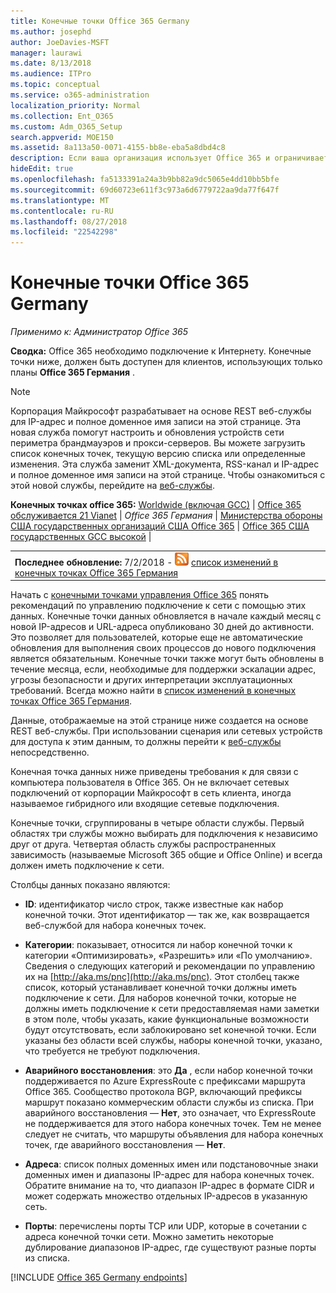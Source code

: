 ```yaml
---
title: Конечные точки Office 365 Germany
ms.author: josephd
author: JoeDavies-MSFT
manager: laurawi
ms.date: 8/13/2018
ms.audience: ITPro
ms.topic: conceptual
ms.service: o365-administration
localization_priority: Normal
ms.collection: Ent_O365
ms.custom: Adm_O365_Setup
search.appverid: MOE150
ms.assetid: 8a113a50-0071-4155-bb8e-eba5a8dbd4c8
description: Если ваша организация использует Office 365 и ограничивает компьютеры в сети с подключением к Интернету, Далее вы найдете конечных точек (полные доменные имена, порты, URL-адреса и IPv4 и IPv6 диапазонов адресов), который следует включить в вашей исходящих разрешить списков, чтобы обеспечить вашей компьютеры можно успешно использовать Office 365.
hideEdit: true
ms.openlocfilehash: fa5133391a24a3b9bb82a9dc5065e4dd10bb5bfe
ms.sourcegitcommit: 69d60723e611f3c973a6d6779722aa9da77f647f
ms.translationtype: MT
ms.contentlocale: ru-RU
ms.lasthandoff: 08/27/2018
ms.locfileid: "22542298"
---
```

# <a name="office-365-germany-endpoints"></a>Конечные точки Office 365 Germany

 *Применимо к: Администратор Office 365*

**Сводка:** Office 365 необходимо подключение к Интернету. Конечные точки ниже, должен быть доступен для клиентов, использующих только планы **Office 365 Германия** .
  
> [!NOTE]
> Корпорация Майкрософт разрабатывает на основе REST веб-службы для IP-адрес и полное доменное имя записи на этой странице. Эта новая служба помогут настроить и обновления устройств сети периметра брандмауэров и прокси-серверов. Вы можете загрузить список конечных точек, текущую версию списка или определенные изменения. Эта служба заменит XML-документа, RSS-канал и IP-адрес и полное доменное имя записи на этой странице. Чтобы ознакомиться с этой новой службы, перейдите на [веб-службы](managing-office-365-endpoints.md#webservice). 
  
 **Конечных точках office 365:** [Worldwide (включая GCC)](urls-and-ip-address-ranges.md)   |  [Office 365 обслуживается 21 Vianet](urls-and-ip-address-ranges-21vianet.md)  | *Office 365 Германия* | [Министерства обороны США государственных организаций США Office 365](office-365-u-s-government-dod-endpoints.md) | [Office 365 США государственных GCC высокой](office-365-u-s-government-gcc-high-endpoints.md)  |
  
|||
|:-----|:-----|
|**Последнее обновление:** 7/2/2018 - ![RSS-канал](media/5dc6bb29-25db-4f44-9580-77c735492c4b.png) [список изменений в конечных точках Office 365 Германия](office-365-germany-endpoints-change-log.md)||

Начать с [конечными точками управления Office 365](managing-office-365-endpoints.md) понять рекомендаций по управлению подключение к сети с помощью этих данных. Конечные точки данных обновляется в начале каждый месяц с новой IP-адресов и URL-адреса опубликовано 30 дней до активности. Это позволяет для пользователей, которые еще не автоматические обновления для выполнения своих процессов до нового подключения является обязательным. Конечные точки также могут быть обновлены в течение месяца, если, необходимые для поддержки эскалации адрес, угрозы безопасности и других интерпретации эксплуатационных требований. Всегда можно найти в [список изменений в конечных точках Office 365 Германия](office-365-germany-endpoints-change-log.md).

Данные, отображаемые на этой странице ниже создается на основе REST веб-службы. При использовании сценария или сетевых устройств для доступа к этим данным, то должны перейти к [веб-службы](managing-office-365-endpoints.md#webservice) непосредственно.

Конечная точка данных ниже приведены требования к для связи с компьютера пользователя в Office 365. Он не включает сетевых подключений от корпорации Майкрософт в сеть клиента, иногда называемое гибридного или входящие сетевые подключения.

Конечные точки, сгруппированы в четыре области службы. Первый областях три службы можно выбирать для подключения к независимо друг от друга. Четвертая область службы распространенных зависимость (называемые Microsoft 365 общие и Office Online) и всегда должен иметь подключение к сети.

Столбцы данных показано являются:

- **ID**: идентификатор число строк, также известные как набор конечной точки. Этот идентификатор — так же, как возвращается веб-службой для набора конечных точек.

- **Категории**: показывает, относится ли набор конечной точки к категории «Оптимизировать», «Разрешить» или «По умолчанию». Сведения о следующих категорий и рекомендации по управлению их на [http://aka.ms/pnc](http://aka.ms/pnc). Этот столбец также список, который устанавливает конечной точки должны иметь подключение к сети. Для наборов конечной точки, которые не должны иметь подключение к сети предоставляемая нами заметки в этом поле, чтобы указать, какие функциональные возможности будут отсутствовать, если заблокировано set конечной точки. Если указаны без области всей службы, наборы конечной точки, указано, что требуется не требуют подключения.

- **Аварийного восстановления**: это **Да** , если набор конечной точки поддерживается по Azure ExpressRoute с префиксами маршрута Office 365. Сообщество протокола BGP, включающий префиксы маршрут показано коммерческим области службы из списка. При аварийного восстановления — **Нет**, это означает, что ExpressRoute не поддерживается для этого набора конечных точек. Тем не менее следует не считать, что маршруты объявления для набора конечных точек, где аварийного восстановления — **Нет**.

- **Адреса**: список полных доменных имен или подстановочные знаки доменных имен и диапазоны IP-адрес для набора конечных точек. Обратите внимание на то, что диапазон IP-адрес в формате CIDR и может содержать множество отдельных IP-адресов в указанную сеть.
 
- **Порты**: перечислены порты TCP или UDP, которые в сочетании с адреса конечной точки сети. Можно заметить некоторые дублирование диапазонов IP-адрес, где существуют разные порты из списка.

[!INCLUDE [Office 365 Germany endpoints](./includes/office-365-germany-endpoints.md)]

 


